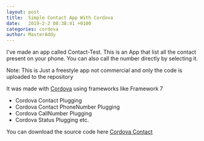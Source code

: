 ```yaml
---
layout: post
title:  Simple Contact App With Cordova
date:   2019-2-2 08:38:41 +0100
categories: cordova
author: MasterAddy
---
```

I've made an app called Contact-Test.
This is an App that list all the contact present on your phone.
You can also call the number directly by selecting it.

Note: This is Just a freestyle app not commercial and only the code is uploaded to the repository

It was made with [Cordova](https://cordova.apache.org) using frameworks like
Framework 7
* Cordova Contact Plugging
* Cordova Contact PhoneNumber Plugging
* Cordova CallNumber Plugging
* Cordova Status Plugging etc.

You can download the source code here [Cordova Contact](https://github.com/eliteaddy/Cordova-Contact)
